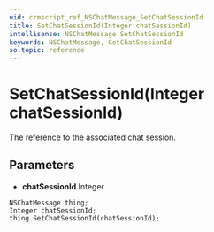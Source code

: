 ```yaml
---
uid: crmscript_ref_NSChatMessage_SetChatSessionId
title: SetChatSessionId(Integer chatSessionId)
intellisense: NSChatMessage.SetChatSessionId
keywords: NSChatMessage, GetChatSessionId
so.topic: reference
---
```


# SetChatSessionId(Integer chatSessionId)

The reference to the associated chat session.

## Parameters

* **chatSessionId** Integer

```crmscript
NSChatMessage thing;
Integer chatSessionId;
thing.SetChatSessionId(chatSessionId);
```

